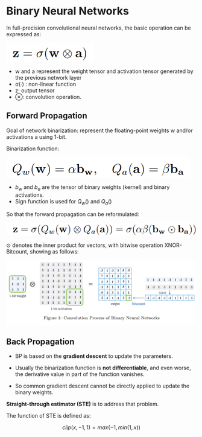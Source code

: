 # Binary Neural Networks
In full-precision convolutional neural networks, the basic operation can be expressed as:

![alt text](../../assets/MarkdownImg/image-6.png)

- w and a represent the weight tensor and activation tensor generated by the previous network layer
- σ(·) : non-linear function 
- z: output tensor 
- ⊗: convolution operation.

## Forward Propagation

Goal of network binarization: represent the floating-point weights w and/or activations a using 1-bit.

Binarization function:

![alt text](../../assets/MarkdownImg/image-7.png)

- $b_w$ and $b_a$ are the tensor of binary weights (kernel) and binary activations.
- Sign function is used for $Q_w()$ and $Q_a()$

So that the forward propagation can be reformulated:

![alt text](../../assets/MarkdownImg/image-8.png)

⊙ denotes the inner product for vectors, with bitwise operation XNOR-Bitcount, showing as follows:

![alt text](../../assets/MarkdownImg/image-9.png)

## Back Propagation
- BP is based on the **gradient descent** to update the parameters.

- Usually the binarization function is **not differentiable**, and even worse, the derivative value in part of the function vanishes.

- So common gradient descent cannot be directly applied to update the binary weights.

**Straight-through estimator (STE)** is to address that problem.

The function of STE is defined as: 

 $$clip(x, −1, 1) = max(−1, min(1, x))$$ 


